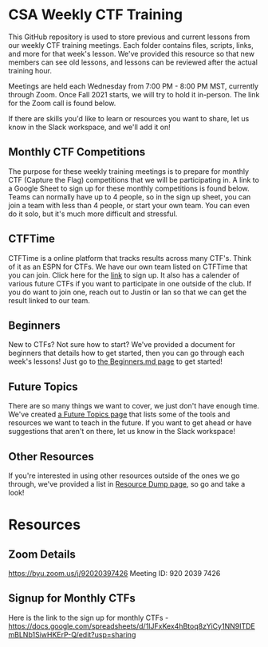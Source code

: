# CSA Weekly CTF Training
This GitHub repository is used to store previous and current lessons from our weekly CTF training meetings. Each folder contains files, scripts, links, and more for that week's lesson. We've provided this resource so that new members can see old lessons, and lessons can be reviewed after the actual training hour. 

Meetings are held each Wednesday from 7:00 PM - 8:00 PM MST, currently through Zoom. Once Fall 2021 starts, we will try to hold it in-person. The link for the Zoom call is found below.

If there are skills you'd like to learn or resources you want to share, let us know in the Slack workspace, and we'll add it on!

## Monthly CTF Competitions
The purpose for these weekly training meetings is to prepare for monthly CTF (Capture the Flag) competitions that we will be participating in. A link to a Google Sheet to sign up for these monthly competitions is found below. Teams can normally have up to 4 people, so in the sign up sheet, you can join a team with less than 4 people, or start your own team. You can even do it solo, but it's much more difficult and stressful. 

## CTFTime
CTFTime is a online platform that tracks results across many CTF's. Think of it as an ESPN for CTFs. We have our own team listed on CTFTime that you can join. Click here for the [link](https://ctftime.org/team/155711) to sign up. It also has a calender of various future CTFs if you want to participate in one outside of the club. If you do want to join one, reach out to Justin or Ian so that we can get the result linked to our team. 

## Beginners
New to CTFs? Not sure how to start? We've provided a document for beginners that details how to get started, then you can go through each week's lessons! Just go to [the Beginners.md page](https://github.com/JustinApplegate/ctf-training/blob/main/Beginners.md) to get started!

## Future Topics
There are so many things we want to cover, we just don't have enough time. We've created [a Future Topics page](https://github.com/JustinApplegate/ctf-training/blob/main/Future_Topics.md) that lists some of the tools and resources we want to teach in the future. If you want to get ahead or have suggestions that aren't on there, let us know in the Slack workspace!

## Other Resources
If you're interested in using other resources outside of the ones we go through, we've provided a list in [Resource Dump page](https://github.com/JustinApplegate/ctf-training/blob/main/Resource%20Dump.md), so go and take a look! 

# Resources
## Zoom Details
https://byu.zoom.us/j/92020397426
Meeting ID: 920 2039 7426

## Signup for Monthly CTFs
Here is the link to the sign up for monthly CTFs - https://docs.google.com/spreadsheets/d/1IJFxKex4hBtoq8zYiCy1NN9ITDEmBLNb1SiwHKErP-Q/edit?usp=sharing
